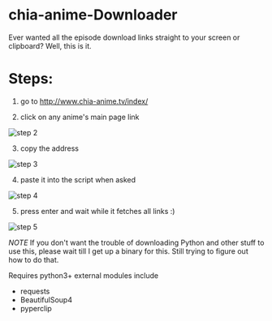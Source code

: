 # chia-anime-Downloader
Ever wanted all the episode download links straight to your screen or clipboard? Well, this is it.

# Steps:
 1. go to http://www.chia-anime.tv/index/
 
 2. click on any anime's main page link
 
 ![step 2](http://i.imgur.com/ivSMchY.jpg)
 
 3. copy the address
 
 ![step 3](http://i.imgur.com/X7nXbwa.jpg)
 
 4. paste it into the script when asked
 
 ![step 4](http://i.imgur.com/1dRsyHs.jpg)
 
 5. press enter and wait while it fetches all links :)
 
 ![step 5](http://i.imgur.com/ZJphTjQ.jpg)
  

*NOTE* If you don't want the trouble of downloading Python and other stuff to use this, please wait till I get up a binary for this. Still trying to figure out how to do that.

Requires python3+
external modules include 
  - requests
  - BeautifulSoup4
  - pyperclip

